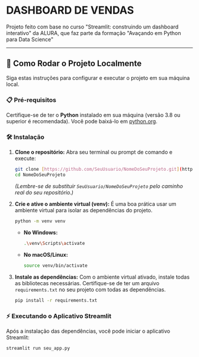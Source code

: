 # DASHBOARD DE VENDAS

Projeto feito com base no curso "Streamlit: construindo um dashboard interativo" da ALURA, que faz parte da formação "Avaçando em Python para Data Science"

---

## 🚀 Como Rodar o Projeto Localmente

Siga estas instruções para configurar e executar o projeto em sua máquina local.

### 📋 Pré-requisitos

Certifique-se de ter o **Python** instalado em sua máquina (versão 3.8 ou superior é recomendada). Você pode baixá-lo em [python.org](https://www.python.org/).

### 🛠️ Instalação

1.  **Clone o repositório:**
    Abra seu terminal ou prompt de comando e execute:
    ```bash
    git clone [https://github.com/SeuUsuario/NomeDoSeuProjeto.git](https://github.com/SeuUsuario/NomeDoSeuProjeto.git)
    cd NomeDoSeuProjeto
    ```
    *(Lembre-se de substituir `SeuUsuario/NomeDoSeuProjeto` pelo caminho real do seu repositório.)*

2.  **Crie e ative o ambiente virtual (venv):**
    É uma boa prática usar um ambiente virtual para isolar as dependências do projeto.
    ```bash
    python -m venv venv
    ```
    * **No Windows:**
        ```bash
        .\venv\Scripts\activate
        ```
    * **No macOS/Linux:**
        ```bash
        source venv/bin/activate
        ```

3.  **Instale as dependências:**
    Com o ambiente virtual ativado, instale todas as bibliotecas necessárias. Certifique-se de ter um arquivo `requirements.txt` no seu projeto com todas as dependências.
    ```bash
    pip install -r requirements.txt
    ```

### ⚡ Executando o Aplicativo Streamlit

Após a instalação das dependências, você pode iniciar o aplicativo Streamlit:

```bash
streamlit run seu_app.py